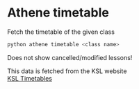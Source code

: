 <link rel="stylesheet" href="/athene/static/styles/standard.css">

# Athene timetable

Fetch the timetable of the given class
```bash
python athene timetable <class name>
```

Does not show cancelled/modified lessons!

This data is fetched from the KSL website \
[KSL Timetables](https://kslzh.ch/index.php?pid=116&amp;l=de "Timetable view on kslzh.ch")
